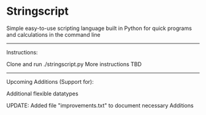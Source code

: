 # Stringscript
Simple easy-to-use scripting language built in Python for quick programs and calculations in the command line
_________________________
Instructions:

Clone and run ./stringscript.py
More instructions TBD
_________________________
Upcoming Additions (Support for):

Additional flexible datatypes

UPDATE: Added file "improvements.txt" to document necessary Additions
